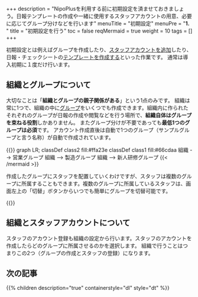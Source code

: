 +++
description = "NipoPlusを利用する前に初期設定を済ませておきましょう。日報テンプレートの作成や一緒に使用するスタッフアカウントの用意、必要に応じてグループ分けなどを行います"
menuTitle = "初期設定"
menuPre = "<b>1. </b>"
title = "初期設定を行う"
toc = false
reqMermaid = true
weight = 10
tags = []
+++

初期設定とは例えばグループを作成したり、[スタッフアカウントを追加](/manual/initial-setting/staff/make/)したり、日報・チェックシートの[テンプレートを作成する](/manual/initial-setting/group-setting/template/make/)といった作業です。
通常は導入初期に１度だけ行います。

## 組織とグループについて

大切なことは「**組織とグループの親子関係がある**」という1点のみです。
組織は常に1つで、組織の中に[グループ](/manual/initial-setting/group-setting/make/)をいくつでも作成できます。組織内に作られたそれぞれのグループが日報の作成や閲覧などを行う場所で、**組織自体はグループを束ねる役割**しかありません。
またグループ分けが不要であっても**最低1つのグループは必須**です。
アカウント作成直後は自動で1つのグループ（サンプルグループと言う名称）が自動で作成されています。

{{<mermaid align="center">}}
graph LR;
  classDef class2 fill:#ffa23e
  classDef class1 fill:#66cdaa
  組織 --> 営業グループ
  組織 --> 製造グループ
  組織 --> 新人研修グループ
{{< /mermaid >}}

作成したグループにスタッフを配置していくわけですが、スタッフは複数のグループに所属することもできます。複数のグループに所属しているスタッフは、画面左上の「切替」ボタンからいつでも簡単にグループを切替可能です。

{{<icatch filename="switch" msg="グループの切替 色分けもできます" title="作業グループの切り替え" fontsize="30px" alice="ok" >}}

## 組織とスタッフアカウントについて

スタッフのアカウント登録も組織の設定から行います。スタッフのアカウントを作成したらどのグループに所属させるのかを選択します。
組織で行うことはつまりこの2つ（グループの作成とスタッフの登録）になります。

## 次の記事

{{% children description="true" containerstyle="dl" style="dt" %}}
